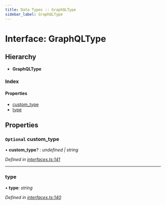```yaml
---
title: Data Types :: GraphQLType
sidebar_label: GraphQLType
---
```


# Interface: GraphQLType

## Hierarchy

* **GraphQLType**

### Index

#### Properties

* [custom_type](graphqltype.md#optional-custom_type)
* [type](graphqltype.md#type)

## Properties

### `Optional` custom_type

• **custom_type**? : *undefined | string*

*Defined in [interfaces.ts:141](https://github.com/terascope/teraslice/blob/7cdb60b1/packages/data-types/src/interfaces.ts#L141)*

___

###  type

• **type**: *string*

*Defined in [interfaces.ts:140](https://github.com/terascope/teraslice/blob/7cdb60b1/packages/data-types/src/interfaces.ts#L140)*

